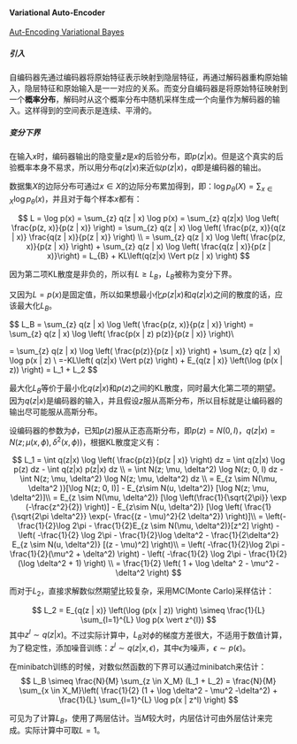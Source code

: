 #### Variational Auto-Encoder

[Aut-Encoding Variational Bayes](https://arxiv.org/pdf/1312.6114.pdf)

##### 引入
自编码器先通过编码器将原始特征表示映射到隐层特征，再通过解码器重构原始输入，隐层特征和原始输入是一一对应的关系。而变分自编码器是将原始特征映射到一个**概率分布**，解码时从这个概率分布中随机采样生成一个向量作为解码器的输入。这样得到的空间表示是连续、平滑的。

##### 变分下界

在输入$x$时，编码器输出的隐变量$z$是$x$的后验分布，即$p(z | x)$。但是这个真实的后验概率本身不易求，所以用分布$q(z|x)$来近似$p(z | x)$，$q$即是编码器的输出。

数据集$X$的边际分布可通过$x \in X$的边际分布累加得到，即：$\log p_{\theta}(X) = \sum_{x\in X} \log p_{\theta}(x)$，并且对于每个样本$x$都有：

$$
L = \log p(x) = \sum_{z} q(z | x) \log p(x) = \sum_{z} q(z|x) \log \left( \frac{p(z, x)}{p(z | x)} \right) = \sum_{z} q(z | x) \log \left( \frac{p(z, x)}{q(z | x)} \frac{q(z | x)}{p(z | x)} \right) \\
= \sum_{z} q(z | x) \log \left( \frac{p(z, x)}{p(z | x)} \right) + \sum_{z} q(z | x) \log \left( \frac{q(z | x)}{p(z | x)}\right) = L_{B} + KL\left(q(z|x) \Vert p(z | x) \right)
$$

因为第二项KL散度是非负的，所以有$L \geq L_B$，$L_B$被称为变分下界。

又因为$L = p(x)$是固定值，所以如果想最小化$p(z | x)$和$q(z | x)$之间的散度的话，应该最大化$L_B$。

$$
L_B = \sum_{z} q(z | x) \log \left( \frac{p(z, x)}{p(z | x)} \right) = \sum_{z} q(z | x) \log \left( \frac{p(x | z) p(z)}{p(z | x)} \right)\\

= \sum_{z} q(z | x) \log \left( \frac{p(z)}{p(z | x)} \right) + \sum_{z} q(z | x) \log p(x | z) \\
=-KL\left( q(z|x) \Vert p(z) \right) + E_{q(z | x)} \left(\log (p(x | z)) \right) = L_1 + L_2
$$

最大化$L_B$等价于最小化$q(z|x)$和$p(z)$之间的KL散度，同时最大化第二项的期望。因为$q(z|x)$是编码器的输入，并且假设$z$服从高斯分布，所以目标就是让编码器的输出尽可能服从高斯分布。

设编码器的参数为$\phi$，已知$p(z)$服从正态高斯分布，即$p(z) = N(0, I)$，$q(z | x) = N(z; \mu(x, \phi), \delta^2(x, \phi))$，根据KL散度定义有：

$$
L_1 = \int q(z|x) \log \left( \frac{p(z)}{p(z | x)} \right) dz = \int q(z|x) \log p(z) dz - \int q(z|x) p(z|x) dz \\
= \int N(z; \mu, \delta^2) \log N(z; 0, I) dz - \int N(z; \mu, \delta^2) \log N(z; \mu, \delta^2) dz \\
= E_{z \sim N(\mu, \delta^2 )}[\log N(z; 0, I)] -  E_{z\sim N(u, \delta^2)} [\log N(z; \mu, \delta^2)]\\
= E_{z \sim N(\mu, \delta^2)} [\log \left(\frac{1}{\sqrt{2\pi}} \exp (-\frac{z^2}{2}) \right)] - E_{z\sim N(u, \delta^2)} [\log \left( \frac{1}{\sqrt{2\pi \delta^2}} \exp(- \frac{(z - \mu)^2}{2 \delta^2})  \right)]\\
= \left(-\frac{1}{2}\log 2\pi - \frac{1}{2}E_{z \sim N(\mu, \delta^2)}[z^2] \right) - \left( -\frac{1}{2} \log 2\pi - \frac{1}{2}\log \delta^2 - \frac{1}{2\delta^2} E_{z \sim N(u, \delta^2)} [(z - \mu)^2] \right)\\
= \left( -\frac{1}{2}\log 2\pi - \frac{1}{2}(\mu^2 + \delta^2) \right) - \left( -\frac{1}{2} \log 2\pi - \frac{1}{2} (\log \delta^2 + 1) \right) \\
= \frac{1}{2} \left( 1 + \log \delta^ 2 - \mu^2 - \delta^2 \right)
$$


而对于$L_2$，直接求解数似然期望比较复杂，采用MC(Monte Carlo)采样估计：

$$
L_2 = E_{q(z | x)} \left(\log (p(x | z)) \right) \simeq \frac{1}{L} \sum_{l=1}^{L} \log p(x \vert z^{l})
$$
其中$z^l \sim q(z | x)$。不过实际计算中，$L_B$对$\phi$的梯度方差很大，不适用于数值计算，为了稳定性，添加噪音训练：$z^l \sim q(z | x, \epsilon)$，其中$\epsilon$为噪声，$\epsilon \sim p(\epsilon)$。

在minibatch训练的时候，对数似然函数的下界可以通过minibatch来估计：
$$
L_B \simeq \frac{N}{M} \sum_{z \in X_M} (L_1 + L_2) = \frac{N}{M} \sum_{x \in X_M}\left( \frac{1}{2} (1 + \log \delta^2 - \mu^2 -\delta^2) + \frac{1}{L} \sum_{l=1}^{L} \log p(x | z^l) \right) 
$$

可见为了计算$L_B$，使用了两层估计。当$M$较大时，内层估计可由外层估计来完成。实际计算中可取$L=1$。